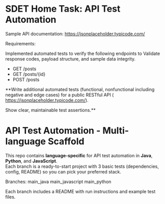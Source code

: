 # SDET Home Task: API Test Automation

Sample API documentation: https://jsonplaceholder.typicode.com/

Requirements:

Implemented automated tests to verify the following endpoints to Validate response codes, payload structure, and sample data integrity.
- GET /posts
- GET /posts/{id}
- POST /posts

**Write additional automated tests (functional, nonfunctional including negative and edge cases) for a public RESTful API ( https://jsonplaceholder.typicode.com/).

Show clear, maintainable test assertions.**



# API Test Automation - Multi-language Scaffold

This repo contains **language-specific** for API test automation in **Java**, **Python**, and **JavaScript**.  
Each branch is a ready-to-start project with 3 basic tests (dependencies, config, README) so you can pick your preferred stack.

Branches:
main_java
main_javascript
main_python


Each branch includes a README with run instructions and example test files.
